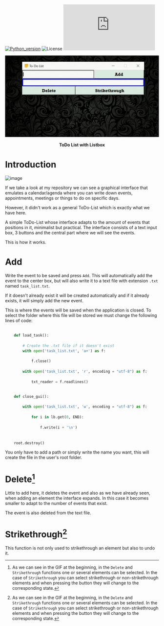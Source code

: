 [![Python_version](https://img.shields.io/badge/Python-v3.10.2-blueviolet?style=flat&logo=python&logoColor=white)](https://www.python.org/downloads/release/python-3102/)
![License](https://custom-icon-badges.herokuapp.com/github/license/FranGarcia94/ToDo-list-Listbox?logo=law)
![Size](https://img.badgesize.io/FranGarcia94/ToDo-list-Listbox/main/todo_list_listbox.py)

<p align = "center">
<a href="https://github.com/FranGarcia94/ToDo-list-Listbox"><img src="./todo_list_listbox_gif.gif"/></a>
</p>
<p align = "center">
<b>ToDo List with Listbox</b>
</p>


# Introduction

<img width="344" alt="image" src="https://user-images.githubusercontent.com/107102754/230670096-4e1fe037-6461-47d0-b379-6da8df7815cb.png">

If we take a look at my repository we can see a graphical interface that emulates a calendar/agenda where you can write down events, appointments, meetings or things to do on specific days.

However, it didn't work as a general ToDo-List which is exactly what we have here.

A simple ToDo-List whose interface adapts to the amount of events that positions in it, minimalist but practical. The interface consists of a text input box, 3 buttons and the central part where we will see the events.

This is how it works.

# Add

Write the event to be saved and press `Add`. This will automatically add the event to the center box, but will also write it to a text file with extension `.txt` named `task_list.txt`.

If it doesn't already exist it will be created automatically and if it already exists, it will simply add the new event.

This is where the events will be saved when the application is closed. To select the folder where this file will be stored we must change the following lines of code:

```python

    def load_task():
        
        # Create the .txt file if it doesn't exist
        with open('task_list.txt', 'a+') as f:

            f.close()

        with open('task_list.txt', 'r', encoding = "utf-8") as f:

            txt_reader = f.readlines()

```

```python

    def close_gui():
        
        with open('task_list.txt', 'w', encoding = "utf-8") as f:

            for i in lb.get(0, END):

                f.write(i + '\n')

    
    root.destroy()

```

You only have to add a path or simply write the name you want, this will create the file in the user's root folder.


# Delete[^1]

Little to add here, it deletes the event and also as we have already seen, when adding an element the interface expands. In this case it becomes smaller to adapt to the number of events that exist.

The event is also deleted from the text file.

# Strikethrough[^1]

This function is not only used to strikethrough an element but also to undo it.


[^1]: As we can see in the GIF at the beginning, in the `Delete` and `Strikethrough` functions one or several elements can be selected. In the case of `Strikethrough` you can select strikethrough or non-strikethrough elements and when pressing the button they will change to the corresponding state.
